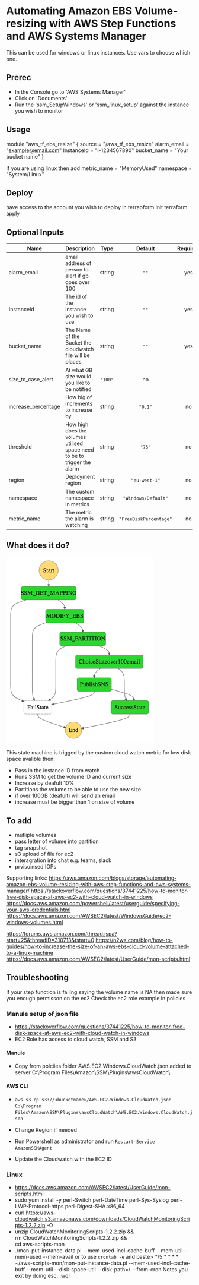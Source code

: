 
# Automating Amazon EBS Volume-resizing with AWS Step Functions and AWS Systems Manager

This can be used for windows or linux instances. Use vars to choose which one.

## Prerec
* In the Console go to 'AWS Systems Manager'
* Click on 'Documents'
* Run the 'ssm_SetupWindows' or 'ssm_linux_setup' against the  instance you wish to monitor


## Usage

module "aws_tf_ebs_resize" {
  source = "/aws_tf_ebs_resize"
  alarm_email = "example@email.com"
  InstanceId = "i-1234567890"
  bucket_name = "Your bucket name"
}

If you are using linux then add
metric_name = "MemoryUsed"
namespace = "System/Linux"

## Deploy

have access to the account you wish to deploy in
terraoform init
terraform apply


## Optional Inputs

| Name | Description | Type | Default | Required |
|------|-------------|:----:|:-----:|:-----:|
| alarm\_email| email address of person to alert if gb goes over 100| string | `""` | yes |
| InstanceId | The id of the instance you wish to use| string | `""` | yes |
| bucket_name | The Name of the Bucket the cloudwatch file will be places| string | `""` | yes |
| size\_to\_case\_alert | At what GB size would you like to be notified | `"100"` | no |
| increase\_percentage | How big of increments to increase by| string | `"0.1"` | no |
| threshold | How high does the volumes utilised space need to be to trigger the alarm| string | `"75"` | no |
| region | Deployment region| string | `"eu-west-1"` | no |
| namespace | The custom namespace in metrics| string | `"Windows/Default"` | no |
| metric_name | The metric the alarm is watching| string | `"FreeDiskPercentage"` | no |



## What does it do?
![Alt text](mod/stepfunctions_graph.png?raw=true)

This state machine is trigged by the custom cloud watch metric for low disk space avalible then:
* Pass in the instance ID from watch
* Runs SSM to get the volume ID and current size
* Increase by deafult 10% 
* Partitions the volume to be able to use the new size
* if over 100GB (deafult) will send an email
* increase must be bigger than 1 on size of volume


## To add

* mutliple volumes
* pass letter of volume into partition
* tag snapshot
* s3 upload of file for ec2
* interagration into chat e.g. teams, slack
* prvisoinsed IOPs

Supporting links:
https://aws.amazon.com/blogs/storage/automating-amazon-ebs-volume-resizing-with-aws-step-functions-and-aws-systems-manager/
https://stackoverflow.com/questions/37441225/how-to-monitor-free-disk-space-at-aws-ec2-with-cloud-watch-in-windows
https://docs.aws.amazon.com/powershell/latest/userguide/specifying-your-aws-credentials.html
https://docs.aws.amazon.com/AWSEC2/latest/WindowsGuide/ec2-windows-volumes.html

https://forums.aws.amazon.com/thread.jspa?start=25&threadID=310713&tstart=0
https://n2ws.com/blog/how-to-guides/how-to-increase-the-size-of-an-aws-ebs-cloud-volume-attached-to-a-linux-machine
https://docs.aws.amazon.com/AWSEC2/latest/UserGuide/mon-scripts.html

## Troubleshooting
If your step function is failing saying the volume name is NA then made sure you enough permisson on the ec2
Check the ec2 role example in policies

### Manule setup of json file

* https://stackoverflow.com/questions/37441225/how-to-monitor-free-disk-space-at-aws-ec2-with-cloud-watch-in-windows
* EC2 Role has access to cloud watch, SSM and S3
#### Manule
* Copy from polciies folder AWS.EC2.Windows.CloudWatch.json added to server  C:\Program Files\Amazon\SSM\Plugins\awsCloudWatch\

#### AWS CLI
* ```aws s3 cp s3://<bucketname>/AWS.EC2.Windows.CloudWatch.json C:\Program Files\Amazon\SSM\Plugins\awsCloudWatch\AWS.EC2.Windows.CloudWatch.json```
 
* Change Region if needed
* Run Powershell as administrator and run 
```Restart-Service AmazonSSMAgent```
* Update the Cloudwatch with the EC2 ID


### Linux
* https://docs.aws.amazon.com/AWSEC2/latest/UserGuide/mon-scripts.html
* sudo yum install -y perl-Switch perl-DateTime perl-Sys-Syslog perl-LWP-Protocol-https perl-Digest-SHA.x86_64
* curl https://aws-cloudwatch.s3.amazonaws.com/downloads/CloudWatchMonitoringScripts-1.2.2.zip -O
* unzip CloudWatchMonitoringScripts-1.2.2.zip && \
  rm CloudWatchMonitoringScripts-1.2.2.zip && \
  cd aws-scripts-mon
* ./mon-put-instance-data.pl --mem-used-incl-cache-buff --mem-util --mem-used --mem-avail
or to use ``crontab -e`` and paste>  */5 * * * * ~/aws-scripts-mon/mon-put-instance-data.pl --mem-used-incl-cache-buff --mem-util --disk-space-util --disk-path=/ --from-cron
Notes you exit by doing esc, :wq!
